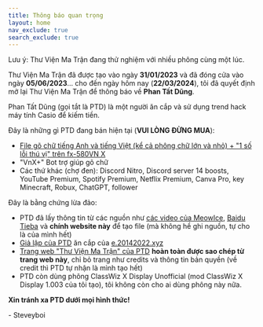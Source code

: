 ```yaml
---
title: Thông báo quan trọng
layout: home
nav_exclude: true
search_exclude: true
---
```


Lưu ý: Thư Viện Ma Trận đang thử nghiệm với nhiều phông cùng một lúc.

Thư Viện Ma Trận đã được tạo vào ngày **31/01/2023** và đã đóng cửa vào ngày **05/06/2023**... cho đến ngày hôm nay (**22/03/2024**), tôi đã quyết định mở lại Thư Viện Ma Trận để thông báo về **Phan Tất Dũng**.

Phan Tất Dũng (gọi tắt là PTD) là một người ăn cắp và sử dụng trend hack máy tính Casio để kiếm tiền.

Đây là những gì PTD đang bán hiện tại (**VUI LÒNG ĐỪNG MUA**):
- [File gõ chữ tiếng Anh và tiếng Việt (kể cả phông chữ lớn và nhỏ) + "1 số lỗi thú vị" trên fx-580VN X](https://github.com/901D3/901D3.github.io/tree/branchcuahuy/ptd-leaks)
- "VnX+" Bot trợ giúp gõ chữ
- Các thứ khác (chợ đen): Discord Nitro, Discord server 14 boosts, YouTube Premium, Spotify Premium, Netflix Premium, Canva Pro, key Minecraft, Robux, ChatGPT, follower

Đây là bằng chứng lừa đảo:
- PTD đã lấy thông tin từ các nguồn như [các video của MeowIce](https://youtube.com/@meowice64), [Baidu Tieba](https://tieba.baidu.com/f?kw=fx-es(ms)) và **chính website này** để tạo file (mà không hề ghi nguồn, tự cho là của mình hết)
- [Giả lập của PTD](https://e.ptdung.site) ăn cắp của [e.20142022.xyz](https://e.20142022.xyz)
- [Trang web "Thư Viện Ma Trận" của PTD](https://tvmt.ptdung.site) **hoàn toàn được sao chép từ trang web này**, chỉ bỏ trang như credits và thông tin bản quyền (về credit thì PTD tự nhận là mình tạo hết)
- PTD còn dùng phông ClassWiz X Display Unofficial (mod ClassWiz X Display 1.003 của tôi tạo), tôi không còn cho ai dùng phông này nữa.

**Xin tránh xa PTD dưới mọi hình thức!**

\- Steveyboi
